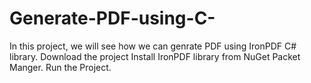 # Generate-PDF-using-C-
In this project, we will see how we can genrate PDF using IronPDF C# library. 
Download the project
Install IronPDF library from NuGet Packet Manger.
Run the Project.
